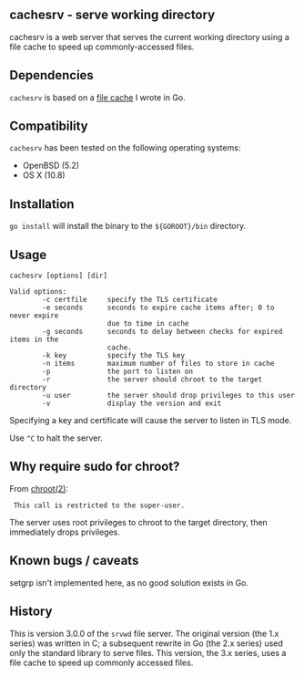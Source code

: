 cachesrv - serve working directory
-------------------------------
cachesrv is a web server that serves the current working directory using a
file cache to speed up commonly-accessed files.

Dependencies
------------
`cachesrv` is based on a [file
cache](http://gokyle.github.com/filecache) I wrote in Go.

Compatibility
-------------
`cachesrv` has been tested on the following operating systems:
* OpenBSD (5.2)
* OS X (10.8)


Installation
------------
`go install` will install the binary to the `${GOROOT}/bin` directory.


Usage
-----
```
cachesrv [options] [dir]

Valid options:
        -c certfile     specify the TLS certificate
        -e seconds      seconds to expire cache items after; 0 to never expire
                        due to time in cache
        -g seconds      seconds to delay between checks for expired items in the
                        cache.
        -k key          specify the TLS key
        -n items        maximum number of files to store in cache
        -p              the port to listen on
        -r              the server should chroot to the target directory
        -u user         the server should drop privileges to this user
        -v              display the version and exit
```

Specifying a key and certificate will cause the server to listen in TLS
mode. 

Use `^C` to halt the server.


Why require sudo for chroot?
----------------------------
From [chroot(2)](http://www.openbsd.org/cgi-bin/man.cgi?query=chroot&apropos=0&sektion=2&manpath=OpenBSD+Current&arch=i386&format=ascii):

     This call is restricted to the super-user.

The server uses root privileges to chroot to the target directory, then
immediately drops privileges.


Known bugs / caveats
--------------------
setgrp isn't implemented here, as no good solution exists in Go.


History
-------
This is version 3.0.0 of the `srvwd` file server. The original version
(the 1.x series) was written in C; a subsequent rewrite in Go (the 2.x
series) used only the standard library to serve files. This version,
the 3.x series, uses a file cache to speed up commonly accessed files.
